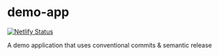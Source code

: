 # demo-app
[![Netlify Status](https://api.netlify.com/api/v1/badges/d1a43496-04de-4003-a4c9-dd76cb681fcd/deploy-status)](https://app.netlify.com/sites/semantic-conventional-demo/deploys)

A demo application that uses conventional commits &amp; semantic release 
